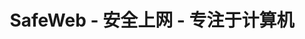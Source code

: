 ---
title: SafeWeb - 安全上网 - 专注于计算机
meta:
    description: SafeWeb 帮助您在计算机和互联网上创建一个安全的环境，以专注于学习或工作。
    image: /static/img/safeweb-app-tracking.jpg
header:
    part1: 安全进入互联网
    part2: 专注力于电脑
    part3: 真简单！
    part4: 只要打开手机屏幕进入云端硬盘，并打开专注模式是为了在工作或上课期间阻止不适合的网络与应用程序。
    button1: 登录
    button2: 注册
    button3: 下载应用程序
topic:
    head: 主功能
    part1: 创建一个专注的环境
    message1: 在工作时间可以阻止不合适网站。学习时锁定娱乐应用程序。
    part2: 在工作时间可以阻止不合适网站。学习时锁定娱乐应用程序
    message2: 上互联网或使用其他应用程序都记录在明细表中。
    part3: 报告实际时间
    message3: 有人违反政策时进行报告通过网络管理员的图表或发送警告电子邮件。
feature:
    part1:
        head: 阻止危险和恶意网站
        message: 只要打开手机，你即可知道你儿子在电脑上做什么么，玩游戏或上社交网络
        detail: 从实际时间数据表，你可以即可阻止不合适的网站或未使用的应用程序。
        button: 阅读更多
        url: blog/protecting-your-child-online
    part2:
        head: 创建一个好的环境专注于学习
        message: 在上线时，有很多有趣和吸引力的东西会分散你的孩子的注意力。你应该立即创建一个白名单，其中只包含专门用于学习的网站和应用程序。
        detail: 放学后可以再使用游戏的应用程序或社交网络。 你只需要关闭白名单模式或定时切换模式即可。
        button: 阅读更多
        url: blog/focus-while-studying
    part3:
        head: 远程控制命令设备
        message: 发展SafeWeb 云端的基础允许你在电脑上运行 PowerShell 命令像一个IT管理成员一样，但命令是从 网站 发送的。
        detail: 你可以同时使用手机控制不同电脑上的RPA机器人。 在电脑上运行 RPA 的结果将在 仪表盘网站不断更新。
        button: 阅读更多
        url: blog/remote-tagui-rpa
payment:
    title: 价目单
    unit: 人/月
    free:
        type: 免费
        price: 0
        service1: • 最多 2 台电脑
        service2: • 最多 4 人/机器
        service3: • 不集中的模式
        service4: • 不安全的网络
        service5: • 无限制的暗网拦阻
        button: 立即使用
    standard:
        type: 标准
        price: 2
        service1: • 最多 20 台电脑
        service2: • 最多 40 人/机器
        service3: • 集中的模式
        service4: • 最多 20 安全网站
        service5: • 无限制的暗网拦阻
        button: 立即使用
    premium:
        type: 高级
        price: 6
        service1: • 无限制电脑数量
        service2: • 无限制人数/机台
        service3: • 自动进入集中模式
        service4: • 无限制安全网站数量
        service5: • 无限制的暗网拦阻
        button: 立即使用
footer:
    title: 联系
    part1: 如果你有问题或对功能有意见，
    part2: 请通过以下地址与我们联系。
    part3: 电子邮件
    part4: 地址
    email: qa@safeweb.app
    phone: +84-989-550-390
    address: 越南，河内
submit:
    name: 姓名
    email: 电子邮箱地址
    message: 内容
    button: 发送
---